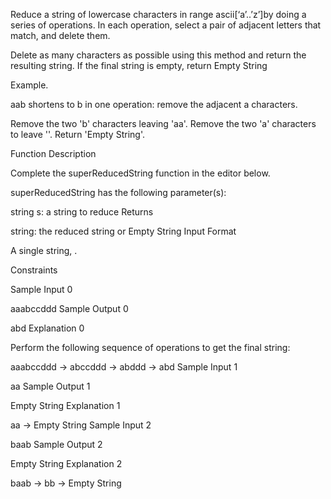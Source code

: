 Reduce a string of lowercase characters in range ascii[‘a’..’z’]by doing a series of operations. In each operation, select a pair of adjacent letters that match, and delete them.

Delete as many characters as possible using this method and return the resulting string. If the final string is empty, return Empty String

Example.


aab shortens to b in one operation: remove the adjacent a characters.


Remove the two 'b' characters leaving 'aa'. Remove the two 'a' characters to leave ''. Return 'Empty String'.

Function Description

Complete the superReducedString function in the editor below.

superReducedString has the following parameter(s):

string s: a string to reduce
Returns

string: the reduced string or Empty String
Input Format

A single string, .

Constraints

Sample Input 0

aaabccddd
Sample Output 0

abd
Explanation 0

Perform the following sequence of operations to get the final string:

aaabccddd → abccddd → abddd → abd
Sample Input 1

aa
Sample Output 1

Empty String
Explanation 1

aa → Empty String
Sample Input 2

baab
Sample Output 2

Empty String
Explanation 2

baab → bb → Empty String